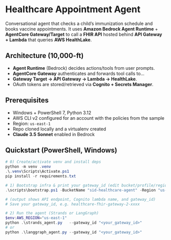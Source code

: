 # Healthcare Appointment Agent

Conversational agent that checks a child’s immunization schedule and books vaccine appointments.
It uses **Amazon Bedrock Agent Runtime** + **AgentCore Gateway/Target** to call a **FHIR API** hosted behind **API Gateway + Lambda** that queries **AWS HealthLake**.

## Architecture (10,000-ft)
- **Agent Runtime** (Bedrock) decides actions/tools from user prompts.
- **AgentCore Gateway** authenticates and forwards tool calls to…
- **Gateway Target → API Gateway → Lambda → HealthLake**.
- OAuth tokens are stored/retrieved via **Cognito + Secrets Manager**.

## Prerequisites
- Windows + PowerShell 7, Python 3.12
- AWS CLI v2 configured for an account with the policies from the sample
- Region: `us-east-1`
- Repo cloned locally and a virtualenv created
- **Claude 3.5 Sonnet** enabled in Bedrock

## Quickstart (PowerShell, Windows)

```powershell
# 0) Create/activate venv and install deps
python -m venv .venv
.\.venv\Scripts\Activate.ps1
pip install -r requirements.txt

# 1) Bootstrap infra & print your gateway_id (edit bucket/profile/region if needed)
.\scripts\bootstrap.ps1 -BucketName "sid-healthcare-agent" -Region "us-east-1"

# (output shows API endpoint, Cognito lambda name, and gateway_id)
# Save your gateway_id, e.g. healthcare-fhir-gateway-2-xxxx

# 2) Run the agent (Strands or LangGraph)
$env:AWS_REGION="us-east-1"
python .\strands_agent.py   --gateway_id "<your_gateway_id>"
# or
python .\langgraph_agent.py --gateway_id "<your_gateway_id>"
